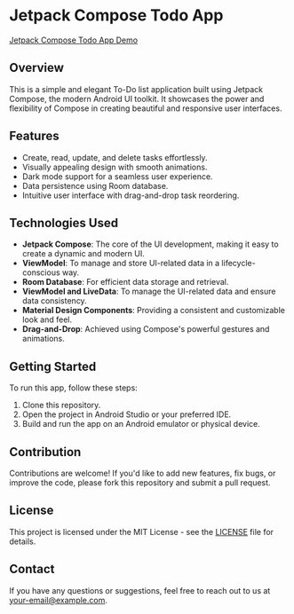 # Jetpack Compose Todo App

[Jetpack Compose Todo App Demo](https://developer.android.com/courses/jetpack-compose/course)

## Overview
This is a simple and elegant To-Do list application built using Jetpack Compose, the modern Android UI toolkit. It showcases the power and flexibility of Compose in creating beautiful and responsive user interfaces.

## Features
- Create, read, update, and delete tasks effortlessly.
- Visually appealing design with smooth animations.
- Dark mode support for a seamless user experience.
- Data persistence using Room database.
- Intuitive user interface with drag-and-drop task reordering.

## Technologies Used
- **Jetpack Compose**: The core of the UI development, making it easy to create a dynamic and modern UI.
- **ViewModel**: To manage and store UI-related data in a lifecycle-conscious way.
- **Room Database**: For efficient data storage and retrieval.
- **ViewModel and LiveData**: To manage the UI-related data and ensure data consistency.
- **Material Design Components**: Providing a consistent and customizable look and feel.
- **Drag-and-Drop**: Achieved using Compose's powerful gestures and animations.

## Getting Started
To run this app, follow these steps:

1. Clone this repository.
2. Open the project in Android Studio or your preferred IDE.
3. Build and run the app on an Android emulator or physical device.

## Contribution
Contributions are welcome! If you'd like to add new features, fix bugs, or improve the code, please fork this repository and submit a pull request.

## License
This project is licensed under the MIT License - see the [LICENSE](LICENSE) file for details.

## Contact
If you have any questions or suggestions, feel free to reach out to us at [your-email@example.com](mailto:your-email@example.com).
